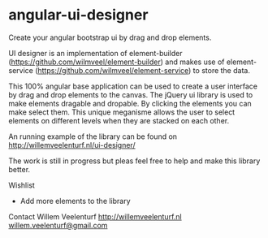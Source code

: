 angular-ui-designer
==================

Create your angular bootstrap ui by drag and drop elements.

UI designer is an implementation of element-builder (https://github.com/wilmveel/element-builder) and makes use of element-service (https://github.com/wilmveel/element-service) to store the data.

This 100% angular base application can be used to create a user interface by drag and drop elements to the canvas. The jQuery ui library is used to make elements dragable and dropable. By clicking the elements you can make select them. This unique meganisme allows the user to select elements on different levels when they are stacked on each other.

An running example of the library can be found on http://willemveelenturf.nl/ui-designer/

The work is still in progress but pleas feel free to help and make this library better.

Wishlist
- Add more elements to the library

Contact
Willem Veelenturf
http://willemveelenturf.nl
willem.veelenturf@gmail.com